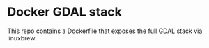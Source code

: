 # Docker GDAL stack

This repo contains a Dockerfile that exposes the full GDAL stack via linuxbrew.